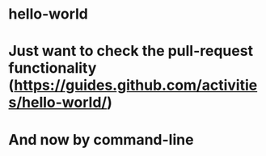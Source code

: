 # hello-world

# Just want to check the pull-request functionality (https://guides.github.com/activities/hello-world/)

# And now by command-line
